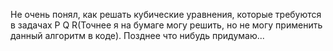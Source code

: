 Не очень понял, как решать кубические уравнения, которые требуются в задачах P Q R(Точнее я на бумаге могу решить, но не могу применить данный алгоритм в коде). Позднее что нибудь придумаю...